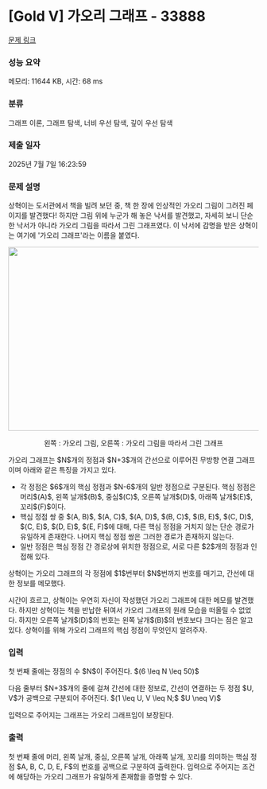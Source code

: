 # [Gold V] 가오리 그래프 - 33888 

[문제 링크](https://www.acmicpc.net/problem/33888) 

### 성능 요약

메모리: 11644 KB, 시간: 68 ms

### 분류

그래프 이론, 그래프 탐색, 너비 우선 탐색, 깊이 우선 탐색

### 제출 일자

2025년 7월 7일 16:23:59

### 문제 설명

<p>상혁이는 도서관에서 책을 빌려 보던 중, 책 한 장에 인상적인 가오리 그림이 그려진 페이지를 발견했다! 하지만 그림 위에 누군가 해 놓은 낙서를 발견했고, 자세히 보니 단순한 낙서가 아니라 가오리 그림을 따라서 그린 그래프였다. 이 낙서에 감명을 받은 상혁이는 여기에 '가오리 그래프'라는 이름을 붙였다.</p>

<p style="text-align: center;"><img alt="" src="" style="height: 370px; width: 800px;"></p>

<p style="text-align: center;">왼쪽 : 가오리 그림, 오른쪽 : 가오리 그림을 따라서 그린 그래프</p>

<p>가오리 그래프는 $N$개의 정점과 $N+3$개의 간선으로 이루어진 무방향 연결 그래프이며 아래와 같은 특징을 가지고 있다.</p>

<ul>
	<li>각 정점은 $6$개의 핵심 정점과 $N-6$개의 일반 정점으로 구분된다. 핵심 정점은 머리$(A)$, 왼쪽 날개$(B)$, 중심$(C)$, 오른쪽 날개$(D)$, 아래쪽 날개$(E)$, 꼬리$(F)$이다.</li>
	<li>핵심 정점 쌍 중 $(A, B)$, $(A, C)$, $(A, D)$, $(B, C)$, $(B, E)$, $(C, D)$, $(C, E)$, $(D, E)$, $(E, F)$에 대해, 다른 핵심 정점을 거치지 않는 단순 경로가 유일하게 존재한다. 나머지 핵심 정점 쌍은 그러한 경로가 존재하지 않는다.</li>
	<li>일반 정점은 핵심 정점 간 경로상에 위치한 정점으로, 서로 다른 $2$개의 정점과 인접해 있다.</li>
</ul>

<p>상혁이는 가오리 그래프의 각 정점에 $1$번부터 $N$번까지 번호를 매기고, 간선에 대한 정보를 메모했다.</p>

<p>시간이 흐르고, 상혁이는 우연히 자신이 작성했던 가오리 그래프에 대한 메모를 발견했다. 하지만 상혁이는 책을 반납한 뒤여서 가오리 그래프의 원래 모습을 떠올릴 수 없었다. 하지만 오른쪽 날개$(D)$의 번호는 왼쪽 날개$(B)$의 번호보다 크다는 점은 알고 있다. 상혁이를 위해 가오리 그래프의 핵심 정점이 무엇인지 알려주자.</p>

### 입력 

 <p>첫 번째 줄에는 정점의 수 $N$이 주어진다. $(6 \leq N \leq 50)$</p>

<p>다음 줄부터 $N+3$개의 줄에 걸쳐 간선에 대한 정보로, 간선이 연결하는 두 정점 $U, V$가 공백으로 구분되어 주어진다. $(1 \leq U, V \leq N;$ $U \neq V)$</p>

<p>입력으로 주어지는 그래프는 가오리 그래프임이 보장된다.</p>

### 출력 

 <p>첫 번째 줄에 머리, 왼쪽 날개, 중심, 오른쪽 날개, 아래쪽 날개, 꼬리를 의미하는 핵심 정점 $A, B, C, D, E, F$의 번호를 공백으로 구분하여 출력한다. 입력으로 주어지는 조건에 해당하는 가오리 그래프가 유일하게 존재함을 증명할 수 있다.</p>


